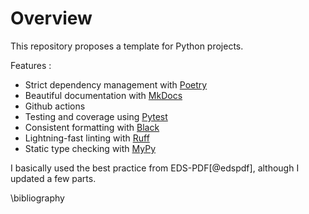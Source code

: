 # Overview

This repository proposes a template for Python projects.

Features :

- Strict dependency management with [Poetry](https://python-poetry.org/)
- Beautiful documentation with [MkDocs](https://squidfunk.github.io/mkdocs-material/)
- Github actions
- Testing and coverage using [Pytest](https://docs.pytest.org/)
- Consistent formatting with [Black](https://github.com/psf/black)
- Lightning-fast linting with [Ruff](https://beta.ruff.rs/docs/)
- Static type checking with [MyPy](https://mypy.readthedocs.io/en/stable/)

I basically used the best practice from EDS-PDF[@edspdf], although I updated a few parts.

\bibliography
